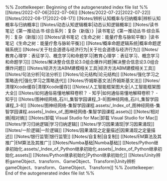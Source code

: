 %% Zoottelkeeper: Beginning of the autogenerated index file list  %%
 [[Notes/2022-07-06|2022-07-06]]
 [[Notes/2022-07-22|2022-07-22]]
 [[Notes/2022-08-17|2022-08-17]]
 [[Notes/辨析认知概率与归纳概率|辨析认知概率与归纳概率]]
 [[Notes/动态认知逻辑概率|动态认知逻辑概率]]
 [[Notes/读书笔记《第一推动丛书·综合系列：复杂（新版）》|读书笔记《第一推动丛书·综合系列：复杂（新版）》]]
 [[Notes/读书笔记《生命之树：能量疗愈与脉轮平衡》|读书笔记《生命之树：能量疗愈与脉轮平衡》]]
 [[Notes/概率命题逻辑系统|概率命题逻辑系统]]
 [[Notes/关于社会道德与经济行为|关于社会道德与经济行为]]
 [[Notes/教育心理学：表征学习、概念学习和命题学习|教育心理学：表征学习、概念学习和命题学习]]
 [[Notes/解决整合信息论3.0组合爆炸问题|解决整合信息论3.0组合爆炸问题]]
 [[Notes/经济方法ABM建模相关工具|经济方法ABM建模相关工具]]
 [[Notes/句法分析|句法分析]]
 [[Notes/论元结构|论元结构]]
 [[Notes/强化学习之策略迭代|强化学习之策略迭代]]
 [[Notes/乔姆斯基文法|乔姆斯基文法]]
 [[Notes/清理Xcode缓存|清理Xcode缓存]]
 [[Notes/人工智能框架图大全|人工智能框架图大全]]
 [[Notes/如何通俗易懂地解释卷积？ - 知乎|如何通俗易懂地解释卷积？ - 知乎]]
 [[Notes/图神经网络_石川_集智学园课程_3-8|图神经网络_石川_集智学园课程_3-8]]
 [[Notes/图神经网络-集智学园课程.assets/_Index_of_图神经网络-集智学园课程.assets|_Index_of_图神经网络-集智学园课程.assets]]
 [[Notes/相对熵|相对熵]]
 [[Notes/卸载 Visual Studio for Mac|卸载 Visual Studio for Mac]]
 [[Notes/学习归纳逻辑|学习归纳逻辑]]
 [[Notes/学习因果涌现|学习因果涌现]]
 [[Notes/一阶逻辑|一阶逻辑]]
 [[Notes/因果涌现之定量描述|因果涌现之定量描述]]
 [[Notes/银行监管|银行监管]]
 [[Notes/自复制|自复制]]
 [[Notes/EM算法及其推广|EM算法及其推广]]
 [[Notes/Numba基础|Numba基础]]
 [[Notes/Python继承初始化.assets/_Index_of_Python继承初始化.assets|_Index_of_Python继承初始化.assets]]
 [[Notes/Python继承初始化|Python继承初始化]]
 [[Notes/Unity辨析gameObject、transform、GameObject、Transform|Unity辨析gameObject、transform、GameObject、Transform]]
%% Zoottelkeeper: End of the autogenerated index file list  %%
